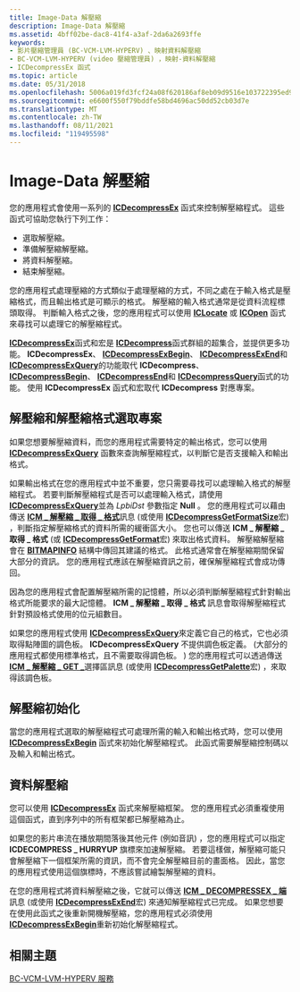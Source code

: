 ```yaml
---
title: Image-Data 解壓縮
description: Image-Data 解壓縮
ms.assetid: 4bff02be-dac8-41f4-a3af-2da6a2693ffe
keywords:
- 影片壓縮管理員 (BC-VCM-LVM-HYPERV) 、映射資料解壓縮
- BC-VCM-LVM-HYPERV (video 壓縮管理員) ，映射-資料解壓縮
- ICDecompressEx 函式
ms.topic: article
ms.date: 05/31/2018
ms.openlocfilehash: 5006a019fd3fcf24a08f620186af8eb09d9516e103722395ed96722b48696cb8
ms.sourcegitcommit: e6600f550f79bddfe58bd4696ac50dd52cb03d7e
ms.translationtype: MT
ms.contentlocale: zh-TW
ms.lasthandoff: 08/11/2021
ms.locfileid: "119495598"
---
```

# <a name="image-data-decompression"></a>Image-Data 解壓縮

您的應用程式會使用一系列的 [**ICDecompressEx**](/windows/desktop/api/Vfw/nf-vfw-icdecompressex) 函式來控制解壓縮程式。 這些函式可協助您執行下列工作：

-   選取解壓縮。
-   準備解壓縮解壓縮。
-   將資料解壓縮。
-   結束解壓縮。

您的應用程式處理壓縮的方式類似于處理壓縮的方式，不同之處在于輸入格式是壓縮格式，而且輸出格式是可顯示的格式。 解壓縮的輸入格式通常是從資料流程標頭取得。 判斷輸入格式之後，您的應用程式可以使用 [**ICLocate**](/windows/desktop/api/Vfw/nf-vfw-iclocate) 或 [**ICOpen**](/windows/desktop/api/Vfw/nf-vfw-icopen) 函式來尋找可以處理它的解壓縮程式。

[**ICDecompressEx**](/windows/desktop/api/Vfw/nf-vfw-icdecompressex)函式和宏是 [**ICDecompress**](/windows/desktop/api/Vfw/nf-vfw-icdecompress)函式群組的超集合，並提供更多功能。 **ICDecompressEx**、 [**ICDecompressExBegin**](/windows/desktop/api/Vfw/nf-vfw-icdecompressexbegin)、 [**ICDecompressExEnd**](/windows/desktop/api/Vfw/nf-vfw-icdecompressexend)和 [**ICDecompressExQuery**](/windows/desktop/api/Vfw/nf-vfw-icdecompressexquery)的功能取代 **ICDecompress**、 [**ICDecompressBegin**](/windows/desktop/api/Vfw/nf-vfw-icdecompressbegin)、 [**ICDecompressEnd**](/windows/desktop/api/Vfw/nf-vfw-icdecompressend)和 [**ICDecompressQuery**](/windows/desktop/api/Vfw/nf-vfw-icdecompressquery)函式的功能。 使用 **ICDecompressEx** 函式和宏取代 **ICDecompress** 對應專案。

## <a name="decompressor-and-decompression-format-selection"></a>解壓縮和解壓縮格式選取專案

如果您想要解壓縮資料，而您的應用程式需要特定的輸出格式，您可以使用 [**ICDecompressExQuery**](/windows/desktop/api/Vfw/nf-vfw-icdecompressexquery) 函數來查詢解壓縮程式，以判斷它是否支援輸入和輸出格式。

如果輸出格式在您的應用程式中並不重要，您只需要尋找可以處理輸入格式的解壓縮程式。 若要判斷解壓縮程式是否可以處理輸入格式，請使用 [**ICDecompressExQuery**](/windows/desktop/api/Vfw/nf-vfw-icdecompressexquery)並為 *LpbiDst* 參數指定 **Null** 。 您的應用程式可以藉由傳送 [**ICM \_ 解壓縮 \_ 取得 \_ 格式**](icm-decompress-get-format.md)訊息 (或使用 [**ICDecompressGetFormatSize**](/windows/desktop/api/Vfw/nf-vfw-icdecompressgetformatsize)宏) ，判斷指定解壓縮格式的資料所需的緩衝區大小。 您也可以傳送 **ICM \_ 解壓縮 \_ 取得 \_ 格式** (或 [**ICDecompressGetFormat**](/windows/desktop/api/Vfw/nf-vfw-icdecompressgetformat)宏) 來取出格式資料。 解壓縮解壓縮會在 [**BITMAPINFO**](/windows/win32/api/wingdi/ns-wingdi-bitmapinfo) 結構中傳回其建議的格式。 此格式通常會在解壓縮期間保留大部分的資訊。 您的應用程式應該在解壓縮資訊之前，確保解壓縮程式會成功傳回。

因為您的應用程式會配置解壓縮所需的記憶體，所以必須判斷解壓縮程式針對輸出格式所能要求的最大記憶體。 **ICM \_ 解壓縮 \_ 取得 \_ 格式** 訊息會取得解壓縮程式針對預設格式使用的位元組數目。

如果您的應用程式使用 [**ICDecompressExQuery**](/windows/desktop/api/Vfw/nf-vfw-icdecompressexquery)來定義它自己的格式，它也必須取得點陣圖的調色板。 **ICDecompressExQuery** 不提供調色板定義。  (大部分的應用程式都使用標準格式，且不需要取得調色板。 ) 您的應用程式可以透過傳送 [**ICM \_ 解壓縮 \_ GET \_**](icm-decompress-get-palette.md)選擇區訊息 (或使用 [**ICDecompressGetPalette**](/windows/desktop/api/Vfw/nf-vfw-icdecompressgetpalette)宏) ，來取得該調色板。

## <a name="decompressor-initialization"></a>解壓縮初始化

當您的應用程式選取的解壓縮程式可處理所需的輸入和輸出格式時，您可以使用 [**ICDecompressExBegin**](/windows/desktop/api/Vfw/nf-vfw-icdecompressexbegin) 函式來初始化解壓縮程式。 此函式需要解壓縮控制碼以及輸入和輸出格式。

## <a name="data-decompression"></a>資料解壓縮

您可以使用 [**ICDecompressEx**](/windows/desktop/api/Vfw/nf-vfw-icdecompressex) 函式來解壓縮框架。 您的應用程式必須重複使用這個函式，直到序列中的所有框架都已解壓縮為止。

如果您的影片串流在播放期間落後其他元件 (例如音訊) ，您的應用程式可以指定 **ICDECOMPRESS \_ HURRYUP** 旗標來加速解壓縮。 若要這樣做，解壓縮可能只會解壓縮下一個框架所需的資訊，而不會完全解壓縮目前的畫面格。 因此，當您的應用程式使用這個旗標時，不應該嘗試繪製解壓縮的資料。

在您的應用程式將資料解壓縮之後，它就可以傳送 [**ICM \_ DECOMPRESSEX \_ 端**](icm-decompressex-end.md)訊息 (或使用 [**ICDecompressExEnd**](/windows/desktop/api/Vfw/nf-vfw-icdecompressexend)宏) 來通知解壓縮程式已完成。 如果您想要在使用此函式之後重新開機解壓縮，您的應用程式必須使用 [**ICDecompressExBegin**](/windows/desktop/api/Vfw/nf-vfw-icdecompressexbegin)重新初始化解壓縮程式。

## <a name="related-topics"></a>相關主題

<dl> <dt>

[BC-VCM-LVM-HYPERV 服務](vcm-services.md)
</dt> </dl>

 

 